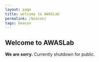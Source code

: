 ```yaml
---
layout: page
title: welcome to AWASLab
permalink: /beacon/
tags: beacon
---
```

## Welcome to AWASLab

**We are sorry.**
Currently shutdown for public.
